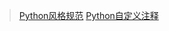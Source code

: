 > [Python风格规范](https://zh-google-styleguide.readthedocs.io/en/latest/google-python-styleguide/python_style_rules/#indentation)
> [Python自定义注释](https://blog.csdn.net/baidu_33256174/article/details/101315430)
